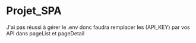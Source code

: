 # Projet_SPA

J'ai pas réussi à gérer le .env donc faudra remplacer les (API_KEY) par vos API dans pageList et pageDetail
